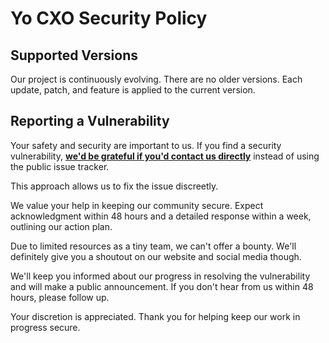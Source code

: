 # Yo CXO Security Policy

## Supported Versions

Our project is continuously evolving. There are no older versions. Each update, patch, and feature is applied to the current version.

## Reporting a Vulnerability

Your safety and security are important to us. If you find a security vulnerability, **[we'd be grateful if you'd contact us directly](mailto:sup@yocxo.com)** instead of using the public issue tracker.

This approach allows us to fix the issue discreetly.

We value your help in keeping our community secure. Expect acknowledgment within 48 hours and a detailed response within a week, outlining our action plan.

Due to limited resources as a tiny team, we can't offer a bounty. We'll definitely give you a shoutout on our website and social media though.

We'll keep you informed about our progress in resolving the vulnerability and will make a public announcement. If you don't hear from us within 48 hours, please follow up.

Your discretion is appreciated. Thank you for helping keep our work in progress secure.
